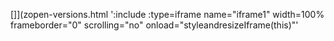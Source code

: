 <!-- Generated by /cicd/docupdate.sh -->
[]](zopen-versions.html ':include :type=iframe name="iframe1" width=100% frameborder="0" scrolling="no" onload="styleandresizeIframe(this)"'
